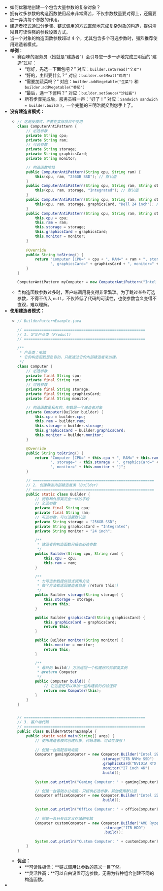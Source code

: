 - 如何优雅地创建一个包含大量参数的复杂对象？
- 拥有过多参数的构造函数使用起来非常痛苦，不仅参数数量要对得上，还需要逐一弄清每个参数的作用。
- 建造者模式通过分步骤、链式调用的方式直观地完成复杂对象的构造，提供清晰且可读性强的参数设置方式。
- 当一个对象的构造函数参数超过 4 个，尤其包含多个可选参数时，强烈推荐使用建造者模式。
- **举例：**
	- 赛百味的服务员（她就是“建造者”）会引导您一步一步地完成三明治的“建造”过程：
		- “您好，先选一下面包吧？” 对应：`builder.setBread("全麦")`
		- “好的，主料要什么？” 对应：`builder.setMeat("鸡肉")`
		- “需要加蔬菜吗？” 对应：`builder.addVegetable("生菜")` 和 `builder.addVegetable("番茄")`
		- “最后，选一下酱料？” 对应：`builder.setSauce("沙拉酱")`
		- 所有步骤完成后，服务员喊一声：“好了！” 对应：`Sandwich sandwich = builder.build()`，一个完整的三明治就交到您手上了。
- **没有建造者模式：**
	- ```java
	  // 这是反模式，不要在实际项目中使用
	  class ComputerAntiPattern {
	      // 必选参数
	      private String cpu;
	      private String ram;
	      // 可选参数
	      private String storage;
	      private String graphicsCard;
	      private String monitor;
	  
	      // 构造函数地狱
	      public ComputerAntiPattern(String cpu, String ram) {
	          this(cpu, ram, "256GB SSD"); // 默认值
	      }
	      public ComputerAntiPattern(String cpu, String ram, String storage) {
	          this(cpu, ram, storage, "Integrated"); // 默认值
	      }
	      public ComputerAntiPattern(String cpu, String ram, String storage, String graphicsCard) {
	          this(cpu, ram, storage, graphicsCard, "Dell 24 inch"); // 默认值
	      }
	      public ComputerAntiPattern(String cpu, String ram, String storage, String graphicsCard, String monitor) {
	          this.cpu = cpu;
	          this.ram = ram;
	          this.storage = storage;
	          this.graphicsCard = graphicsCard;
	          this.monitor = monitor;
	      }
	      
	      @Override
	      public String toString() {
	          return "Computer [CPU=" + cpu + ", RAM=" + ram + ", storage=" + storage + 
	                 ", graphicsCard=" + graphicsCard + ", monitor=" + monitor + "]";
	      }
	  }
	  
	  ComputerAntiPattern myComputer = new ComputerAntiPattern("Intel i7", "16GB", null, "NVIDIA 4080", null);
	  ```
	- 当构造函数参数过多时，客户端调用将变得非常繁琐。为了跳过某些可选参数，不得不传入 `null`，不仅降低了代码的可读性，也使参数含义变得不直观，难以理解。
- **使用建造者模式：**
	- ```java
	  // BuilderPatternExample.java
	  
	  // =======================================================
	  // 1. 定义产品类 (Product)
	  // =======================================================
	  
	  /**
	   * 产品类：电脑
	   * 它的构造函数是私有的，只能通过它的内部建造者来创建。
	   */
	  class Computer {
	      // 必选参数
	      private final String cpu;
	      private final String ram;
	      // 可选参数
	      private final String storage;
	      private final String graphicsCard;
	      private final String monitor;
	  
	      // 构造函数是私有的，参数是一个建造者对象
	      private Computer(Builder builder) {
	          this.cpu = builder.cpu;
	          this.ram = builder.ram;
	          this.storage = builder.storage;
	          this.graphicsCard = builder.graphicsCard;
	          this.monitor = builder.monitor;
	      }
	  
	      @Override
	      public String toString() {
	          return "Computer [CPU=" + this.cpu + ", RAM=" + this.ram + 
	                 ", storage=" + this.storage + ", graphicsCard=" + this.graphicsCard + 
	                 ", monitor=" + this.monitor + "]";
	      }
	  
	      // =======================================================
	      // 2. 创建静态内部建造者类 (Builder)
	      // =======================================================
	      public static class Builder {
	          // 拥有和外部类完全一样的字段
	          // 必选参数
	          private final String cpu;
	          private final String ram;
	          // 可选参数，可以设置默认值
	          private String storage = "256GB SSD";
	          private String graphicsCard = "Integrated";
	          private String monitor = "24 inch";
	  
	          /**
	           * 建造者的构造函数只接收必选参数
	           */
	          public Builder(String cpu, String ram) {
	              this.cpu = cpu;
	              this.ram = ram;
	          }
	  
	          /**
	           * 为可选参数提供链式调用方法
	           * 每个方法都返回建造者自身 (return this;)
	           */
	          public Builder storage(String storage) {
	              this.storage = storage;
	              return this;
	          }
	  
	          public Builder graphicsCard(String graphicsCard) {
	              this.graphicsCard = graphicsCard;
	              return this;
	          }
	  
	          public Builder monitor(String monitor) {
	              this.monitor = monitor;
	              return this;
	          }
	  
	          /**
	           * 最终的 build() 方法返回一个构建好的外部类实例
	           * @return Computer
	           */
	          public Computer build() {
	              // 在这里还可以添加一些构建前的校验逻辑
	              return new Computer(this);
	          }
	      }
	  }
	  
	  
	  // =======================================================
	  // 3. 客户端代码
	  // =======================================================
	  public class BuilderPatternExample {
	      public static void main(String[] args) {
	          // 使用建造者模式创建对象，代码清晰、可读性极强！
	          
	          // 创建一台高配游戏电脑
	          Computer gamingComputer = new Computer.Builder("Intel i9", "32GB")
	                                        .storage("2TB NVMe SSD")
	                                        .graphicsCard("NVIDIA RTX 4090")
	                                        .monitor("27 inch 4K")
	                                        .build();
	          
	          System.out.println("Gaming Computer: " + gamingComputer);
	  
	          // 创建一台基础办公电脑，只提供必选参数，其他使用默认值
	          Computer officeComputer = new Computer.Builder("Intel i5", "16GB")
	                                        .build();
	          
	          System.out.println("Office Computer: " + officeComputer);
	          
	          // 创建一台只有自定义存储的电脑
	          Computer customComputer = new Computer.Builder("AMD Ryzen 7", "16GB")
	                                         .storage("1TB HDD")
	                                         .build();
	          
	          System.out.println("Custom Computer: " + customComputer);
	      }
	  }
	  ```
	- **优点：**
		- **可读性极佳：**链式调用让参数的意义一目了然。
		- **灵活性高：**可以自由设置可选参数，无需为各种组合创建不同的构造函数。
-